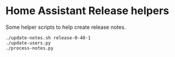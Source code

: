 # Home Assistant Release helpers

Some helper scripts to help create release notes.

```
./update-notes.sh release-0-40-1
./update-users.py
./process-notes.py
```
